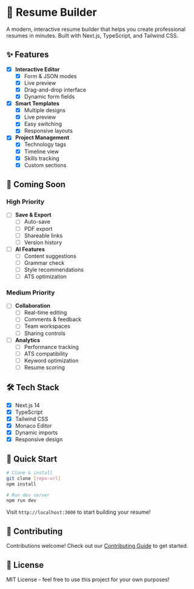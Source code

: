 # 🚀 Resume Builder

A modern, interactive resume builder that helps you create professional resumes in minutes. Built with Next.js, TypeScript, and Tailwind CSS.

## ✨ Features

- [x] **Interactive Editor**
  - [x] Form & JSON modes
  - [x] Live preview
  - [x] Drag-and-drop interface
  - [x] Dynamic form fields

- [x] **Smart Templates**
  - [x] Multiple designs
  - [x] Live preview
  - [x] Easy switching
  - [x] Responsive layouts

- [x] **Project Management**
  - [x] Technology tags
  - [x] Timeline view
  - [x] Skills tracking
  - [x] Custom sections

## 🎯 Coming Soon

### High Priority
- [ ] **Save & Export**
  - [ ] Auto-save
  - [ ] PDF export
  - [ ] Shareable links
  - [ ] Version history

- [ ] **AI Features**
  - [ ] Content suggestions
  - [ ] Grammar check
  - [ ] Style recommendations
  - [ ] ATS optimization

### Medium Priority
- [ ] **Collaboration**
  - [ ] Real-time editing
  - [ ] Comments & feedback
  - [ ] Team workspaces
  - [ ] Sharing controls

- [ ] **Analytics**
  - [ ] Performance tracking
  - [ ] ATS compatibility
  - [ ] Keyword optimization
  - [ ] Resume scoring

## 🛠️ Tech Stack

- [x] Next.js 14
- [x] TypeScript
- [x] Tailwind CSS
- [x] Monaco Editor
- [x] Dynamic imports
- [x] Responsive design

## 🚀 Quick Start

```bash
# Clone & install
git clone [repo-url]
npm install

# Run dev server
npm run dev
```

Visit `http://localhost:3000` to start building your resume!

## 🤝 Contributing

Contributions welcome! Check out our [Contributing Guide](CONTRIBUTING.md) to get started.

## 📝 License

MIT License - feel free to use this project for your own purposes!
